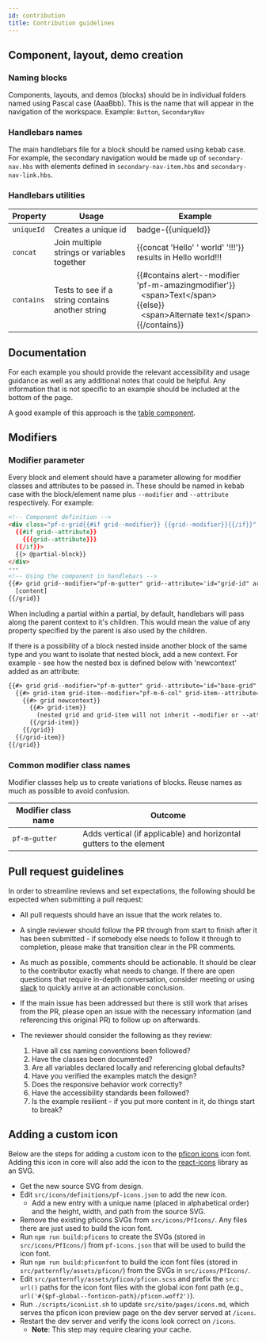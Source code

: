 ```yaml
---
id: contribution
title: Contribution guidelines
---
```


## Component, layout, demo creation
### Naming blocks

Components, layouts, and demos (blocks) should be in individual folders named using Pascal case (AaaBbb). This is the name that will appear in the navigation of the workspace.
Example: `Button`, `SecondaryNav`

### Handlebars names

The main handlebars file for a block should be named using kebab case. For example, the secondary navigation would be made up of `secondary-nav.hbs` with elements defined in `secondary-nav-item.hbs` and `secondary-nav-link.hbs`.

### Handlebars utilities
| Property | Usage                                                          | Example
| ------------ | --------------------------------------------------- | -------------
| `uniqueId`   | Creates a unique id | badge-&lbrace;&lbrace;uniqueId&rbrace;&rbrace;
| `concat`   | Join multiple strings or variables together |  &lbrace;&lbrace;concat 'Hello' ' world' '!!!'&rbrace;&rbrace; results in Hello world!!!
| `contains` | Tests to see if a string contains another string | &lbrace;&lbrace;#contains alert--modifier 'pf-m-amazingmodifier'&rbrace;&rbrace;<br />&nbsp;&nbsp;&lt;span&gt;Text&lt;/span&gt;<br />&lbrace;&lbrace;else&rbrace;&rbrace;<br />&nbsp;&nbsp;&lt;span&gt;Alternate text&lt;/span&gt;<br />&lbrace;&lbrace;/contains&rbrace;&rbrace;

## Documentation
For each example you should provide the relevant accessibility and usage guidance as well as any additional notes that could be helpful. Any information that is not specific to an example should be included at the bottom of the page.

A good example of this approach is the [table component](/components/table).

## Modifiers
### Modifier parameter

Every block and element should have a parameter allowing for modifier classes and attributes to be passed in. These should be named in kebab case with the block/element name plus `--modifier` and `--attribute` respectively.
For example:

```html noLive
<!-- Component definition -->
<div class="pf-c-grid{{#if grid--modifier}} {{grid--modifier}}{{/if}}"
  {{#if grid--attribute}}
    {{{grid--attribute}}}
  {{/if}}>
  {{> @partial-block}}
</div>
---
<!-- Using the component in handlebars -->
{{#> grid grid--modifier="pf-m-gutter" grid--attribute='id="grid-id" aria-label="Grid usage example"'}}
  [content]
{{/grid}}
```

When including a partial within a partial, by default, handlebars will pass along the parent context to it's children. This would mean the value of any property specified by the parent is also used by the children.

If there is a possibility of a block nested inside another block of the same type and you want to isolate that nested block, add a new context. For example - see how the nested box is defined below with 'newcontext' added as an attribute:

```html noLive
{{#> grid grid--modifier="pf-m-gutter" grid--attribute='id="base-grid" aria-label="Base grid"'}}
  {{#> grid-item grid-item--modifier="pf-m-6-col" grid-item--attribute='id="base-grid-item" aria-label="Base grid item"'}}
    {{#> grid newcontext}}
      {{#> grid-item}}
        (nested grid and grid-item will not inherit --modifier or --attribute values)
      {{/grid-item}}
    {{/grid}}
  {{/grid-item}}
{{/grid}}
```

### Common modifier class names

Modifier classes help us to create variations of blocks. Reuse names as much as possible to avoid confusion.

| Modifier class name | Outcome                                                             |
| ------------------- | ------------------------------------------------------------------- |
| `pf-m-gutter`   | Adds vertical (if applicable) and horizontal gutters to the element |


## Pull request guidelines

In order to streamline reviews and set expectations, the following should be expected when submitting a pull request:

 - All pull requests should have an issue that the work relates to.

 - A single reviewer should follow the PR through from start to finish after it has been submitted - if somebody else needs to follow it through to completion, please make that transition clear in the PR comments.

 - As much as possible, comments should be actionable. It should be clear to the contributor exactly what needs to change. If there are open questions that require in-depth conversation, consider meeting or using [slack](http://slack.patternfly.org) to quickly arrive at an actionable conclusion.

 - If the main issue has been addressed but there is still work that arises from the PR, please open an issue with the necessary information (and referencing this original PR) to follow up on afterwards.

 - The reviewer should consider the following as they review:
    1) Have all css naming conventions been followed?
    2) Have the classes been documented?
    3) Are all variables declared locally and referencing global defaults?
    4) Have you verified the examples match the design?
    5) Does the responsive behavior work correctly?
    6) Have the accessibility standards been followed?
    7) Is the example resilient - if you put more content in it, do things start to break?


## Adding a custom icon

Below are the steps for adding a custom icon to the [pficon icons](/icons) icon font. Adding this icon in core will also add the icon to the [react-icons](https://github.com/patternfly/patternfly-react/tree/main/packages/react-icons) library as an SVG.

- Get the new source SVG from design.
- Edit `src/icons/definitions/pf-icons.json` to add the new icon.
  - Add a new entry with a unique name (placed in alphabetical order) and the height, width, and path from the source SVG.
- Remove the existing pficons SVGs from `src/icons/PfIcons/`. Any files there are just used to build the icon font.
- Run `npm run build:pficons` to create the SVGs (stored in `src/icons/PfIcons/`) from `pf-icons.json` that will be used to build the icon font.
- Run `npm run build:pficonfont` to build the icon font files (stored in `src/patternfly/assets/pficon/`) from the SVGs in `src/icons/PfIcons/`.
- Edit `src/patternfly/assets/pficon/pficon.scss` and prefix the `src: url()` paths for the icon font files with the global icon font path (e.g., `url('#{$pf-global--fonticon-path}/pficon.woff2')`).
- Run `./scripts/iconList.sh` to update `src/site/pages/icons.md`, which serves the pficon icon preview page on the dev server served at `/icons`.
- Restart the dev server and verify the icons look correct on `/icons`.
  - **Note**: This step may require clearing your cache.